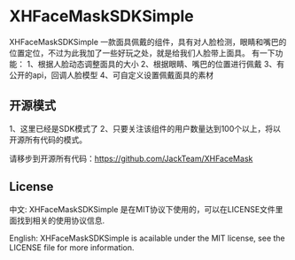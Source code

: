 XHFaceMaskSDKSimple
===================

XHFaceMaskSDKSimple 一款面具佩戴的组件，具有对人脸检测，眼睛和嘴巴的位置定位，不过为此我加了一些好玩之处，就是给我们人脸带上面具。
有一下功能：
1、根据人脸动态调整面具的大小
2、根据眼睛、嘴巴的位置进行佩戴
3、有公开的api，回调人脸模型
4、可自定义设置佩戴面具的素材

## 开源模式

1、这里已经是SDK模式了
2、只要关注该组件的用户数量达到100个以上，将以开源所有代码的模式。

请移步到开源所有代码：https://github.com/JackTeam/XHFaceMask

## License

中文: XHFaceMaskSDKSimple 是在MIT协议下使用的，可以在LICENSE文件里面找到相关的使用协议信息.

English: XHFaceMaskSDKSimple is acailable under the MIT license, see the LICENSE file for more information.
